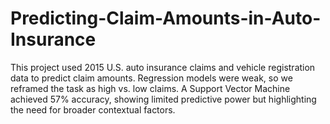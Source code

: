 # Predicting-Claim-Amounts-in-Auto-Insurance
This project used 2015 U.S. auto insurance claims and vehicle registration data to predict claim amounts. Regression models were weak, so we reframed the task as high vs. low claims. A Support Vector Machine achieved 57% accuracy, showing limited predictive power but highlighting the need for broader contextual factors.
